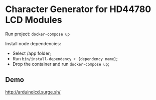 # Character Generator for HD44780 LCD Modules

Run project:
`docker-compose up`

Install node dependencies:
* Select /app folder;
* Run `bin/install-dependency + {dependency name}`;
* Drop the container and run `docker-compose up`;


## Demo
http://arduinolcd.surge.sh/
